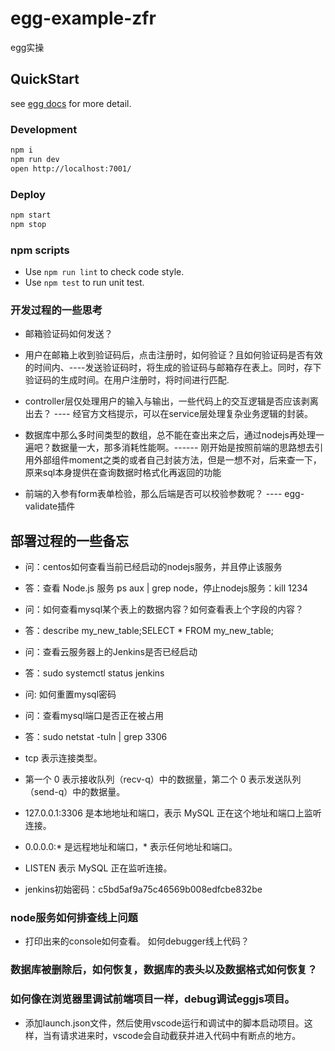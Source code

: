 # egg-example-zfr

egg实操

## QuickStart

<!-- add docs here for user -->

see [egg docs][egg] for more detail.

### Development

```bash
npm i
npm run dev
open http://localhost:7001/
```

### Deploy

```bash
npm start
npm stop
```

### npm scripts

- Use `npm run lint` to check code style.
- Use `npm test` to run unit test.

[egg]: https://eggjs.org


### 开发过程的一些思考

- 邮箱验证码如何发送？
- 用户在邮箱上收到验证码后，点击注册时，如何验证？且如何验证码是否有效的时间内、----发送验证码时，将生成的验证码与邮箱存在表上。同时，存下验证码的生成时间。在用户注册时，将时间进行匹配.

- controller层仅处理用户的输入与输出，一些代码上的交互逻辑是否应该剥离出去？ ---- 经官方文档提示，可以在service层处理复杂业务逻辑的封装。

- 数据库中那么多时间类型的数组，总不能在查出来之后，通过nodejs再处理一遍吧？数据量一大，那多消耗性能啊。------ 刚开始是按照前端的思路想去引用外部组件moment之类的或者自己封装方法，但是一想不对，后来查一下，原来sql本身提供在查询数据时格式化再返回的功能
 
- 前端的入参有form表单检验，那么后端是否可以校验参数呢？ ---- egg-validate插件

## 部署过程的一些备忘

- 问：centos如何查看当前已经启动的nodejs服务，并且停止该服务
- 答：查看 Node.js 服务  ps aux | grep node，停止nodejs服务：kill 1234

- 问：如何查看mysql某个表上的数据内容？如何查看表上个字段的内容？
- 答：describe my_new_table;SELECT * FROM my_new_table;

- 问：查看云服务器上的Jenkins是否已经启动
- 答：sudo systemctl status jenkins

- 问: 如何重置mysql密码

- 问：查看mysql端口是否正在被占用
- 答：sudo netstat -tuln | grep 3306 
- tcp 表示连接类型。
- 第一个 0 表示接收队列（recv-q）中的数据量，第二个 0 表示发送队列（send-q）中的数据量。
- 127.0.0.1:3306 是本地地址和端口，表示 MySQL 正在这个地址和端口上监听连接。
- 0.0.0.0:* 是远程地址和端口，* 表示任何地址和端口。
- LISTEN 表示 MySQL 正在监听连接。

- jenkins初始密码：c5bd5af9a75c46569b008edfcbe832be

### node服务如何排查线上问题
- 打印出来的console如何查看。
    如何debugger线上代码？

### 数据库被删除后，如何恢复，数据库的表头以及数据格式如何恢复？

### 如何像在浏览器里调试前端项目一样，debug调试eggjs项目。
- 添加launch.json文件，然后使用vscode运行和调试中的脚本启动项目。这样，当有请求进来时，vscode会自动截获并进入代码中有断点的地方。 